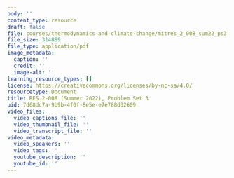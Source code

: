 ```yaml
---
body: ''
content_type: resource
draft: false
file: courses/thermodynamics-and-climate-change/mitres_2_008_sum22_ps3.pdf
file_size: 314889
file_type: application/pdf
image_metadata:
  caption: ''
  credit: ''
  image-alt: ''
learning_resource_types: []
license: https://creativecommons.org/licenses/by-nc-sa/4.0/
resourcetype: Document
title: RES.2-008 (Summer 2022), Problem Set 3
uid: 7d68dc7a-9b9b-4f0f-8e5e-e7e788d32609
video_files:
  video_captions_file: ''
  video_thumbnail_file: ''
  video_transcript_file: ''
video_metadata:
  video_speakers: ''
  video_tags: ''
  youtube_description: ''
  youtube_id: ''
---
```


